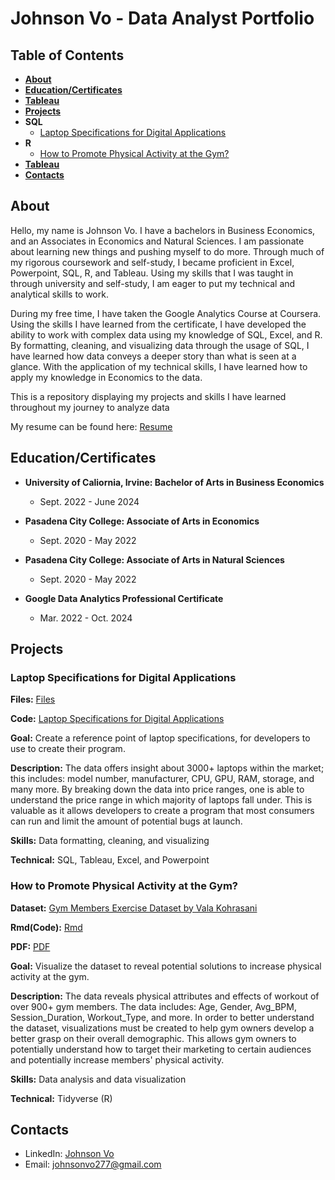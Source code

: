 # Johnson Vo - Data Analyst Portfolio

## Table of Contents
 - [**About**](#About)
 - [**Education/Certificates**](#educationcertificates)
 - [**Tableau**](https://public.tableau.com/app/profile/johnson.vo1109/vizzes)
 - [**Projects**](#Projects)
  - **SQL**
    - [Laptop Specifications for Digital Applications](#laptop-specifications-for-digital-applications)
  - **R**
    - [How to Promote Physical Activity at the Gym?](#how-to-promote-physical-activity-at-the-gym)
  - [**Tableau**](https://public.tableau.com/app/profile/johnson.vo1109/vizzes)
 - [**Contacts**](#Contacts)

## About
Hello, my name is Johnson Vo. I have a bachelors in Business Economics, and an Associates in Economics and Natural Sciences. I am passionate about learning new things and pushing myself to do more. Through much of my rigorous coursework and self-study, I became proficient in Excel, Powerpoint, SQL, R, and Tableau. Using my skills that I was taught in through university and self-study, I am eager to put my technical and analytical skills to work. 

During my free time, I have taken the Google Analytics Course at Coursera. Using the skills I have learned from the certificate, I have developed the ability to work with complex data using my knowledge of SQL, Excel, and R. By formatting, cleaning, and visualizing data through the usage of SQL, I have learned how data conveys a deeper story than what is seen at a glance. With the application of my technical skills, I have learned how to apply my knowledge in Economics to the data.

This is a repository displaying my projects and skills I have learned throughout my journey to analyze data

My resume can be found here: [Resume](https://github.com/jehnsun/DataPortfolio/blob/main/Resume%20Data%20Analytics-%20Johnson%20Vo%20.pdf)

## Education/Certificates

- **University of Caliornia, Irvine: Bachelor of Arts in Business Economics**
  - Sept. 2022 - June 2024
    
- **Pasadena City College: Associate of Arts in Economics**
  - Sept. 2020 - May 2022
    
- **Pasadena City College: Associate of Arts in Natural Sciences**
  - Sept. 2020 - May 2022
    
- **Google Data Analytics Professional Certificate**
  - Mar. 2022 - Oct. 2024  


## Projects

### Laptop Specifications for Digital Applications

**Files:** [Files](https://github.com/jehnsun/case_study_laptop_specifications_9_23_24/tree/main)

**Code:** [Laptop Specifications for Digital Applications](https://github.com/jehnsun/case_study_laptop_specifications_9_23_24/blob/main/SQL%20script%20for%20laptops.sql)

**Goal:** Create a reference point of laptop specifications, for developers to use to create their program.

**Description:** The data offers insight about 3000+ laptops within the market; this includes: model number, manufacturer, CPU, GPU, RAM, storage, and many more. By breaking down the data into price ranges, one is able to understand the price range in which majority of laptops fall under. This is valuable as it allows developers to create a program that most consumers can run and limit the amount of potential bugs at launch.

**Skills:** Data formatting, cleaning, and visualizing

**Technical:** SQL, Tableau, Excel, and Powerpoint

### How to Promote Physical Activity at the Gym?

**Dataset:** [Gym Members Exercise Dataset by Vala Kohrasani](https://www.kaggle.com/datasets/valakhorasani/gym-members-exercise-dataset)

**Rmd(Code):** [Rmd](https://github.com/jehnsun/gym_analysis_10_22_24/blob/main/R%20Markdown%20-%20Gym%20Dataset%2010.22.24.Rmd)

**PDF:** [PDF](https://github.com/jehnsun/gym_analysis_10_22_24/blob/main/R-Markdown%20-%20Gym-Dataset-10.22.24.pdf)

**Goal:** Visualize the dataset to reveal potential solutions to increase physical activity at the gym.

**Description:** The data reveals physical attributes and effects of workout of over 900+ gym members. The data includes: Age, Gender, Avg_BPM, Session_Duration, Workout_Type, and more. In order to better understand the dataset, visualizations must be created to help gym owners develop a better grasp on their overall demographic. This allows gym owners to potentially understand how to target their marketing to certain audiences and potentially increase members' physical activity.

**Skills:** Data analysis and data visualization

**Technical:** Tidyverse (R)

## Contacts
- LinkedIn: [Johnson Vo](https://www.linkedin.com/in/vo-johnson/)
- Email: johnsonvo277@gmail.com


